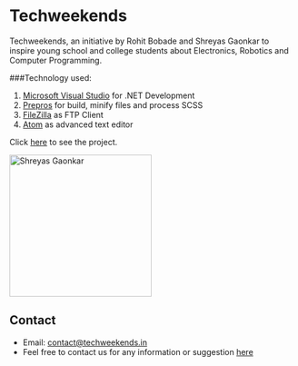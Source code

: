 # Techweekends

Techweekends, an initiative by Rohit Bobade and Shreyas Gaonkar to inspire young school and college students about Electronics, Robotics and Computer Programming.


###Technology used:<br />
<ol>
<li><a href="https://www.visualstudio.com/en-us/visual-studio-homepage-vs.aspx" target="_blank">Microsoft Visual Studio</a> for .NET Development</li>
                <li><a href="https://prepros.io/" target="_blank">Prepros</a> for build, minify files and process SCSS</li>
                <li><a href="https://filezilla-project.org/" target="_blank">FileZilla</a> as FTP Client</li>
                <li><a href="https://atom.io/" target="_blank">Atom</a> as advanced text editor</li>
</ol>

<p>Click <a href="http://techweekends.in/">here</a> to see the project.
</p>

<img src="http://techweekends.in/assets/images/techweekends-logo.png" width="250" alt="Shreyas Gaonkar"><br />

## Contact


* Email: contact@techweekends.in
* Feel free to contact us for any information or suggestion [here](mailto:shreyas.gaonkar@yahoo.com)


